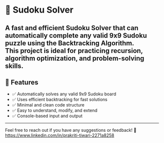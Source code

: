# 🧩 Sudoku Solver

A fast and efficient Sudoku Solver that can automatically complete any valid 9x9 Sudoku puzzle using the **Backtracking Algorithm**.  
This project is ideal for practicing **recursion**, **algorithm optimization**, and **problem-solving skills**.
---
## 🚀 Features
- ✅ Automatically solves any valid 9x9 Sudoku board
- ✅ Uses efficient backtracking for fast solutions
- ✅ Minimal and clean code structure
- ✅ Easy to understand, modify, and extend
- ✅ Console-based input and output
- ---
  Feel free to reach out if you have any suggestions or feedback! 🚀
  https://www.linkedin.com/in/prakriti-tiwari-2271a8258
  
